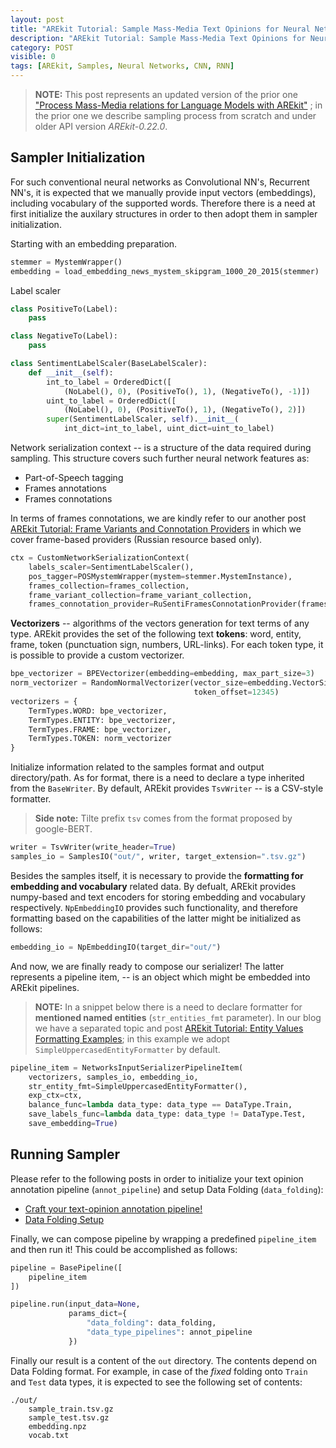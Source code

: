 ```yaml
---
layout: post
title: "AREkit Tutorial: Sample Mass-Media Text Opinions for Neural Network"
description: "AREkit Tutorial: Sample Mass-Media Text Opinions for Neural Network"
category: POST
visible: 0
tags: [AREkit, Samples, Neural Networks, CNN, RNN]
---
```


<!--more-->

> **NOTE:** This post represents an updated version of the prior one 
>["Process Mass-Media relations for Language Models with AREkit"](https://nicolay-r.github.io/blog/articles/2022-05/process-mass-media-relations-with-arekit)
; in the prior one we describe sampling process from scratch and under older API version *AREkit-0.22.0*.

## Sampler Initialization

For such conventional neural networks as Convolutional NN's, Recurrent NN's,
it is expected that we manually provide input vectors (embeddings), 
including vocabulary of the supported words.
Therefore there is a need at first initialize the auxilary structures in order 
to then adopt them in sampler initialization.

Starting with an embedding preparation.
```python
stemmer = MystemWrapper()
embedding = load_embedding_news_mystem_skipgram_1000_20_2015(stemmer)
```

Label scaler
```python
class PositiveTo(Label):
    pass

class NegativeTo(Label):
    pass

class SentimentLabelScaler(BaseLabelScaler):
    def __init__(self):
        int_to_label = OrderedDict([
            (NoLabel(), 0), (PositiveTo(), 1), (NegativeTo(), -1)])
        uint_to_label = OrderedDict([
            (NoLabel(), 0), (PositiveTo(), 1), (NegativeTo(), 2)])
        super(SentimentLabelScaler, self).__init__(
            int_dict=int_to_label, uint_dict=uint_to_label)
```

Network serialization context -- is a structure of the data required during sampling.
This structure covers such further neural network features as:
* Part-of-Speech tagging
* Frames annotations 
* Frames connotations

In terms of frames connotations, we are kindly refer to our another post
[AREkit Tutorial: Frame Variants and Connotation Providers](https://nicolay-r.github.io/blog/articles/2022-09/arekit-frames)
in which we cover frame-based providers (Russian resource based only).
 
```python
ctx = CustomNetworkSerializationContext(
    labels_scaler=SentimentLabelScaler(),
    pos_tagger=POSMystemWrapper(mystem=stemmer.MystemInstance),
    frames_collection=frames_collection,
    frame_variant_collection=frame_variant_collection,
    frames_connotation_provider=RuSentiFramesConnotationProvider(frames_collection))
```

**Vectorizers** -- algorithms of the vectors generation for text terms of any type.
AREkit provides the set of the following text **tokens**: word, entity, frame, token (punctuation sign, numbers, URL-links).
For each token type, it is possible to provide a custom vectorizer.
```python
bpe_vectorizer = BPEVectorizer(embedding=embedding, max_part_size=3)
norm_vectorizer = RandomNormalVectorizer(vector_size=embedding.VectorSize, 
                                         token_offset=12345)
vectorizers = {
    TermTypes.WORD: bpe_vectorizer,
    TermTypes.ENTITY: bpe_vectorizer,
    TermTypes.FRAME: bpe_vectorizer,
    TermTypes.TOKEN: norm_vectorizer
}
```

Initialize information related to the samples format and output directory/path.
As for format, there is a need to declare a type inherited from the `BaseWriter`.
By default, AREkit provides `TsvWriter` -- is a CSV-style formatter.
> **Side note:** Tilte prefix `tsv` comes from the format proposed by google-BERT.
```python
writer = TsvWriter(write_header=True)
samples_io = SamplesIO("out/", writer, target_extension=".tsv.gz")
```

Besides the samples itself, it is necessary to provide the **formatting for embedding and vocabulary** related data.
By defualt, AREkit provides numpy-based and text encoders for storing embedding and vocabulary respectively.
`NpEmbeddingIO` provides such functionality, and therefore formatting based on the capabilities of the latter 
might be initialized as follows:
```python
embedding_io = NpEmbeddingIO(target_dir="out/")
```


And now, we are finally ready to compose our serializer!
The latter represents a pipeline item, -- is an object which might be embedded into AREkit pipelines.

> **NOTE:** In a snippet below there is a need to declare formatter for **mentioned named entities**
(`str_entities_fmt` parameter).
In our blog we have a separated topic and post
[AREkit Tutorial: Entity Values Formatting Examples](https://nicolay-r.github.io/blog/articles/2022-09/arekit-sampling-networks);
in this example we adopt `SimpleUppercasedEntityFormatter` by default.

```python
pipeline_item = NetworksInputSerializerPipelineItem(
    vectorizers, samples_io, embedding_io,
    str_entity_fmt=SimpleUppercasedEntityFormatter(),
    exp_ctx=ctx,
    balance_func=lambda data_type: data_type == DataType.Train,
    save_labels_func=lambda data_type: data_type != DataType.Test,
    save_embedding=True)
```

## Running Sampler

Please refer to the following posts in order to initialize your text opinion annotation pipeline (`annot_pipeline`)
and setup Data Folding (`data_folding`):
* [Craft your text-opinion annotation pipeline!](https://nicolay-r.github.io/blog/articles/2022-08/arekit-text-opinion-annotation-pipeline)
* [Data Folding Setup](https://nicolay-r.github.io/blog/articles/2022-09/arekit-sampling)

Finally, we can compose pipeline by wrapping a predefined `pipeline_item` and then run it!
This could be accomplished as follows:
```python
pipeline = BasePipeline([
    pipeline_item
])

pipeline.run(input_data=None,
             params_dict={
                 "data_folding": data_folding,
                 "data_type_pipelines": annot_pipeline 
             })
```

Finally our result is a content of the `out` directory.
The contents depend on Data Folding format.
For example, in case of the *fixed* folding onto `Train` and `Test` data types,
it is expected to see the following set of contents:
```
./out/
    sample_train.tsv.gz
    sample_test.tsv.gz
    embedding.npz
    vocab.txt
```
